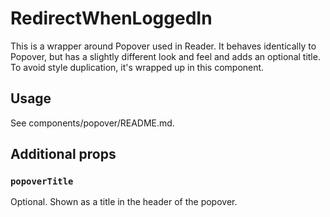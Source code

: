 # RedirectWhenLoggedIn

This is a wrapper around Popover used in Reader. It behaves identically to Popover, but has a slightly different look and feel and adds an optional title. To avoid style duplication, it's wrapped up in this component.

## Usage

See components/popover/README.md.

## Additional props

### `popoverTitle`

Optional. Shown as a title in the header of the popover.